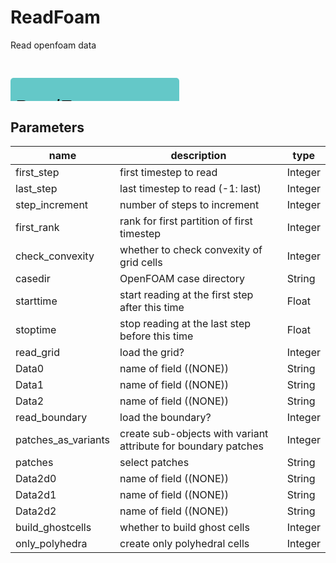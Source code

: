 
# ReadFoam
Read openfoam data

<svg width="2700" height="360" >
<style>.text { font: normal 24.0px sans-serif;}tspan{ font: italic 24.0px sans-serif;}.moduleName{ font: italic 30px sans-serif;}</style>
<rect x="0" y="30" width="270" height="90" rx="5" ry="5" style="fill:#64c8c8ff;" />
<rect x="6.0" y="90" width="30" height="30" rx="0" ry="0" style="fill:#c8c81eff;" >
<title>grid_out1</title></rect>
<rect x="21.0" y="120" width="1.0" height="210" rx="0" ry="0" style="fill:#000000;" />
<rect x="21.0" y="330" width="30" height="1.0" rx="0" ry="0" style="fill:#000000;" />
<text x="57.0" y="333.0" class="text" ><tspan> (grid_out1)</tspan></text>
<rect x="42.0" y="90" width="30" height="30" rx="0" ry="0" style="fill:#c8c81eff;" >
<title>data_out0</title></rect>
<rect x="57.0" y="120" width="1.0" height="180" rx="0" ry="0" style="fill:#000000;" />
<rect x="57.0" y="300" width="30" height="1.0" rx="0" ry="0" style="fill:#000000;" />
<text x="93.0" y="303.0" class="text" ><tspan> (data_out0)</tspan></text>
<rect x="78.0" y="90" width="30" height="30" rx="0" ry="0" style="fill:#c8c81eff;" >
<title>data_out1</title></rect>
<rect x="93.0" y="120" width="1.0" height="150" rx="0" ry="0" style="fill:#000000;" />
<rect x="93.0" y="270" width="30" height="1.0" rx="0" ry="0" style="fill:#000000;" />
<text x="129.0" y="273.0" class="text" ><tspan> (data_out1)</tspan></text>
<rect x="114.0" y="90" width="30" height="30" rx="0" ry="0" style="fill:#c8c81eff;" >
<title>data_out2</title></rect>
<rect x="129.0" y="120" width="1.0" height="120" rx="0" ry="0" style="fill:#000000;" />
<rect x="129.0" y="240" width="30" height="1.0" rx="0" ry="0" style="fill:#000000;" />
<text x="165.0" y="243.0" class="text" ><tspan> (data_out2)</tspan></text>
<rect x="150.0" y="90" width="30" height="30" rx="0" ry="0" style="fill:#c8c81eff;" >
<title>data_2d_out0</title></rect>
<rect x="165.0" y="120" width="1.0" height="90" rx="0" ry="0" style="fill:#000000;" />
<rect x="165.0" y="210" width="30" height="1.0" rx="0" ry="0" style="fill:#000000;" />
<text x="201.0" y="213.0" class="text" ><tspan> (data_2d_out0)</tspan></text>
<rect x="186.0" y="90" width="30" height="30" rx="0" ry="0" style="fill:#c8c81eff;" >
<title>data_2d_out1</title></rect>
<rect x="201.0" y="120" width="1.0" height="60" rx="0" ry="0" style="fill:#000000;" />
<rect x="201.0" y="180" width="30" height="1.0" rx="0" ry="0" style="fill:#000000;" />
<text x="237.0" y="183.0" class="text" ><tspan> (data_2d_out1)</tspan></text>
<rect x="222.0" y="90" width="30" height="30" rx="0" ry="0" style="fill:#c8c81eff;" >
<title>data_2d_out2</title></rect>
<rect x="237.0" y="120" width="1.0" height="30" rx="0" ry="0" style="fill:#000000;" />
<rect x="237.0" y="150" width="30" height="1.0" rx="0" ry="0" style="fill:#000000;" />
<text x="273.0" y="153.0" class="text" ><tspan> (data_2d_out2)</tspan></text>
<text x="6.0" y="85.5" class="moduleName" >ReadFoam</text></svg>

## Parameters
|name|description|type|
|-|-|-|
|first_step|first timestep to read|Integer|
|last_step|last timestep to read (-1: last)|Integer|
|step_increment|number of steps to increment|Integer|
|first_rank|rank for first partition of first timestep|Integer|
|check_convexity|whether to check convexity of grid cells|Integer|
|casedir|OpenFOAM case directory|String|
|starttime|start reading at the first step after this time|Float|
|stoptime|stop reading at the last step before this time|Float|
|read_grid|load the grid?|Integer|
|Data0|name of field ((NONE))|String|
|Data1|name of field ((NONE))|String|
|Data2|name of field ((NONE))|String|
|read_boundary|load the boundary?|Integer|
|patches_as_variants|create sub-objects with variant attribute for boundary patches|Integer|
|patches|select patches|String|
|Data2d0|name of field ((NONE))|String|
|Data2d1|name of field ((NONE))|String|
|Data2d2|name of field ((NONE))|String|
|build_ghostcells|whether to build ghost cells|Integer|
|only_polyhedra|create only polyhedral cells|Integer|
